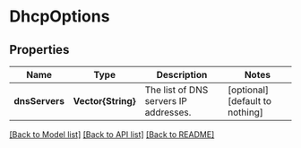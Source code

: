 # DhcpOptions


## Properties
Name | Type | Description | Notes
------------ | ------------- | ------------- | -------------
**dnsServers** | **Vector{String}** | The list of DNS servers IP addresses. | [optional] [default to nothing]


[[Back to Model list]](../README.md#models) [[Back to API list]](../README.md#api-endpoints) [[Back to README]](../README.md)


